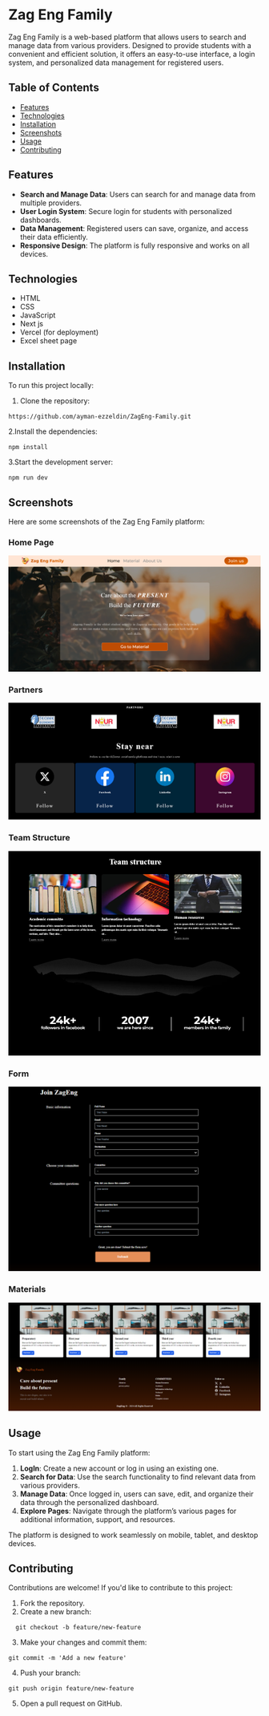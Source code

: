 # Zag Eng Family

Zag Eng Family is a web-based platform that allows users to search and manage data from various providers. Designed to provide students with a convenient and efficient solution, it offers an easy-to-use interface, a login system, and personalized data management for registered users.

## Table of Contents

- [Features](#features)
- [Technologies](#technologies)
- [Installation](#installation)
- [Screenshots](#screenshots)
- [Usage](#usage)
- [Contributing](#contributing)

## Features

- **Search and Manage Data**: Users can search for and manage data from multiple providers.
- **User Login System**: Secure login for students with personalized dashboards.
- **Data Management**: Registered users can save, organize, and access their data efficiently.
- **Responsive Design**: The platform is fully responsive and works on all devices.

## Technologies

- HTML
- CSS
- JavaScript
- Next js
- Vercel (for deployment)
- Excel sheet page

## Installation

To run this project locally:

1. Clone the repository:

```
https://github.com/ayman-ezzeldin/ZagEng-Family.git
```

2.Install the dependencies:
``` 
npm install
```

3.Start the development server:
```
npm run dev
```

## Screenshots

Here are some screenshots of the Zag Eng Family platform:

### Home Page
![Home Page Screenshot](./public/assets/readme/1.png)

### Partners
![Partners Screenshot](./public/assets/readme/2.png)

### Team Structure
![Team Structure Screenshot](./public/assets/readme/3.png)

### Form
![Form Screenshot](./public/assets/readme/4.png)

### Materials
![Materials Screenshot](./public/assets/readme/5.png)



## Usage

To start using the Zag Eng Family platform:

1. **LogIn**: Create a new account or log in using an existing one.
2. **Search for Data**: Use the search functionality to find relevant data from various providers.
3. **Manage Data**: Once logged in, users can save, edit, and organize their data through the personalized dashboard.
4. **Explore Pages**: Navigate through the platform’s various pages for additional information, support, and resources.

The platform is designed to work seamlessly on mobile, tablet, and desktop devices.

## Contributing

Contributions are welcome! If you'd like to contribute to this project:

1. Fork the repository.
2. Create a new branch:

 ```
   git checkout -b feature/new-feature
```
3. Make your changes and commit them:
```
git commit -m 'Add a new feature'
```
4. Push your branch:
```
git push origin feature/new-feature
```
5. Open a pull request on GitHub.
